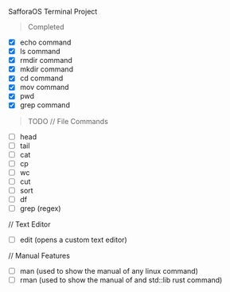 SafforaOS Terminal Project

> Completed
- [x] echo command
- [x] ls command
- [x] rmdir command
- [x] mkdir command
- [x] cd command
- [x] mov command
- [x] pwd
- [x] grep command

> TODO
// File Commands
- [ ] head
- [ ] tail
- [ ] cat
- [ ] cp
- [ ] wc
- [ ] cut
- [ ] sort
- [ ] df
- [ ] grep (regex)

// Text Editor
- [ ] edit (opens a custom text editor)

// Manual Features
- [ ] man (used to show the manual of any linux command)
- [ ] rman (used to show the manual of and std::lib rust command)
